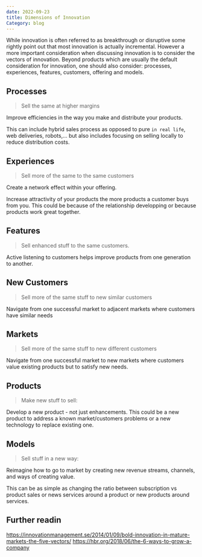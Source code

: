 ```yaml
---
date: 2022-09-23
title: Dimensions of Innovation
Category: blog
---
```


While innovation is often referred to as breakthrough or disruptive some rightly point out that most innovation is actually incremental. However a more important consideration when discussing innovation is to consider the vectors of innovation.
Beyond products which are usually the default consideration for innovation, one should also consider: processes, experiences, features, customers, offering and models.

## Processes

> Sell the same at higher margins

Improve efficiencies in the way you make and distribute your products.

This can include hybrid sales process as opposed to pure `in real life`, web deliveries, robots,... but also includes focusing on selling locally to reduce distribution costs.

## Experiences

> Sell more of the same to the same customers

Create a network effect within your offering.

Increase attractivity of your products the more products a customer buys from you. This could be because of the relationship developping or because products work great together.

## Features

> Sell enhanced stuff to the same customers.

Active listening to customers helps improve products from one generation to another.

## New Customers

> Sell more of the same stuff to new similar customers

Navigate from one successful market to adjacent markets where customers have similar needs

## Markets

> Sell more of the same stuff to new different customers

Navigate from one successful market to new markets where customers value existing products but to satisfy new needs.

## Products

> Make new stuff to sell: 

Develop a new product - not just enhancements. This could be a new product to address a known market/customers problems or a new technology to replace existing one.

## Models

> Sell stuff in a new way: 

Reimagine how to go to market by creating new revenue streams, channels, and ways of creating value. 

This can be as simple as changing the ratio between subscription vs product sales or news services around a product or new products around services.

## Further readin

https://innovationmanagement.se/2014/01/09/bold-innovation-in-mature-markets-the-five-vectors/
https://hbr.org/2018/06/the-6-ways-to-grow-a-company

